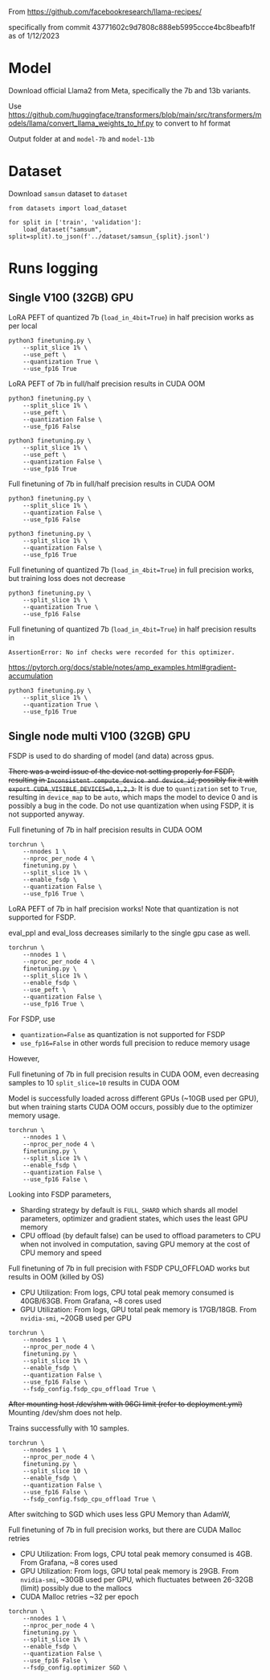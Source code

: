From https://github.com/facebookresearch/llama-recipes/

specifically from commit 43771602c9d7808c888eb5995ccce4bc8beafb1f as of 1/12/2023

# Model

Download official Llama2 from Meta, specifically the 7b and 13b variants.

Use https://github.com/huggingface/transformers/blob/main/src/transformers/models/llama/convert_llama_weights_to_hf.py to convert to hf format

Output folder at and `model-7b` and `model-13b`

# Dataset

Download `samsun` dataset to `dataset`

```
from datasets import load_dataset

for split in ['train', 'validation']:
    load_dataset("samsum", split=split).to_json(f'../dataset/samsun_{split}.jsonl')
````
# Runs logging

## Single V100 (32GB) GPU

LoRA PEFT of quantized 7b (`load_in_4bit=True`) in half precision works as per local

```
python3 finetuning.py \
    --split_slice 1% \
    --use_peft \
    --quantization True \
    --use_fp16 True
```

LoRA PEFT of 7b in full/half precision results in CUDA OOM

```
python3 finetuning.py \
    --split_slice 1% \
    --use_peft \
    --quantization False \
    --use_fp16 False
```

```
python3 finetuning.py \
    --split_slice 1% \
    --use_peft \
    --quantization False \
    --use_fp16 True
```

Full finetuning of 7b in full/half precision results in CUDA OOM

```
python3 finetuning.py \
    --split_slice 1% \
    --quantization False \
    --use_fp16 False
```
```
python3 finetuning.py \
    --split_slice 1% \
    --quantization False \
    --use_fp16 True
```

Full finetuning of quantized 7b (`load_in_4bit=True`) in full precision works, but training loss does not decrease

```
python3 finetuning.py \
    --split_slice 1% \
    --quantization True \
    --use_fp16 False 
```

Full finetuning of quantized 7b (`load_in_4bit=True`) in half precision results in

`AssertionError: No inf checks were recorded for this optimizer.`

https://pytorch.org/docs/stable/notes/amp_examples.html#gradient-accumulation


```
python3 finetuning.py \
    --split_slice 1% \
    --quantization True \
    --use_fp16 True 
```

## Single node multi V100 (32GB) GPU

FSDP is used to do sharding of model (and data) across gpus.

~~There was a weird issue of the device not setting properly for FSDP, resulting in `Inconsistent compute_device and device_id`, possibly fix it with `export CUDA_VISIBLE_DEVICES=0,1,2,3`.~~ It is due to `quantization` set to `True`, resulting in `device_map` to be `auto`, which maps the model to device 0 and is possibly a bug in the code. Do not use quantization when using FSDP, it is not supported anyway.

Full finetuning of 7b in half precision results in CUDA OOM

```
torchrun \
    --nnodes 1 \
    --nproc_per_node 4 \
    finetuning.py \
    --split_slice 1% \
    --enable_fsdp \
    --quantization False \
    --use_fp16 True \
```

LoRA PEFT of 7b in half precision works! Note that quantization is not supported for FSDP.

eval_ppl and eval_loss decreases similarly to the single gpu case as well.

```
torchrun \
    --nnodes 1 \
    --nproc_per_node 4 \
    finetuning.py \
    --split_slice 1% \
    --enable_fsdp \
    --use_peft \
    --quantization False \
    --use_fp16 True \
```

For FSDP, use 

- `quantization=False` as quantization is not supported for FSDP
- `use_fp16=False` in other words full precision to reduce memory usage

However, 

Full finetuning of 7b in full precision results in CUDA OOM, even decreasing samples to 10 `split_slice=10` results in CUDA OOM

Model is successfully loaded across different GPUs (~10GB used per GPU), but when training starts CUDA OOM occurs, possibly due to the optimizer memory usage.

```
torchrun \
    --nnodes 1 \
    --nproc_per_node 4 \
    finetuning.py \
    --split_slice 1% \
    --enable_fsdp \
    --quantization False \
    --use_fp16 False \
```

Looking into FSDP parameters,

- Sharding strategy by default is `FULL_SHARD` which shards all model parameters, optimizer and gradient states, which uses the least GPU memory
- CPU offload (by default false) can be used to offload parameters to CPU when not involved in computation, saving GPU memory at the cost of CPU memory and speed

Full finetuning of 7b in full precision with FSDP CPU_OFFLOAD works but results in OOM (killed by OS)

- CPU Utilization: From logs, CPU total peak memory consumed is 40GB/63GB. From Grafana, ~8 cores used
- GPU Utilization: From logs, GPU total peak memory is 17GB/18GB. From `nvidia-smi`, ~20GB used per GPU

```
torchrun \
    --nnodes 1 \
    --nproc_per_node 4 \
    finetuning.py \
    --split_slice 1% \
    --enable_fsdp \
    --quantization False \
    --use_fp16 False \
    --fsdp_config.fsdp_cpu_offload True \
```

~~After mounting host /dev/shm with 96Gi limit (refer to deployment.yml)~~ Mounting /dev/shm does not help.

Trains successfully with 10 samples.

```
torchrun \
    --nnodes 1 \
    --nproc_per_node 4 \
    finetuning.py \
    --split_slice 10 \
    --enable_fsdp \
    --quantization False \
    --use_fp16 False \
    --fsdp_config.fsdp_cpu_offload True \
```

After switching to SGD which uses less GPU Memory than AdamW,

Full finetuning of 7b in full precision works, but there are CUDA Malloc retries

- CPU Utilization: From logs, CPU total peak memory consumed is 4GB. From Grafana, ~8 cores used
- GPU Utilization: From logs, GPU total peak memory is 29GB. From `nvidia-smi`, ~30GB used per GPU, which fluctuates between 26-32GB (limit) possibly due to the mallocs
- CUDA Malloc retries ~32 per epoch

```
torchrun \
    --nnodes 1 \
    --nproc_per_node 4 \
    finetuning.py \
    --split_slice 1% \
    --enable_fsdp \
    --quantization False \
    --use_fp16 False \
    --fsdp_config.optimizer SGD \
```
